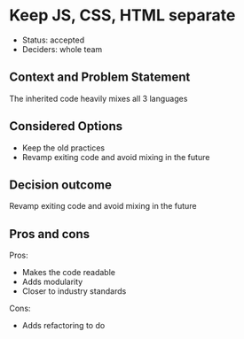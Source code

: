 # Keep JS, CSS, HTML separate

 - Status: accepted
 - Deciders: whole team

## Context and Problem Statement

The inherited code heavily mixes all 3 languages

## Considered Options

 - Keep the old practices
 - Revamp exiting code and avoid mixing in the future

## Decision outcome

Revamp exiting code and avoid mixing in the future

## Pros and cons
Pros:
 - Makes the code readable
 - Adds modularity
 - Closer to industry standards

Cons:
 - Adds refactoring to do
